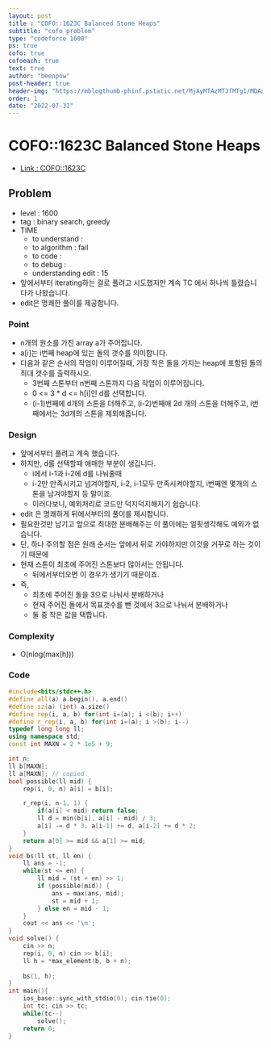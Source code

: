 ```yaml
---
layout: post
title : "COFO::1623C Balanced Stone Heaps"
subtitle: "cofo problem"
type: "codeforce 1600"
ps: true
cofo: true
cofoeach: true
text: true
author: "beenpow"
post-header: true
header-img: "https://mblogthumb-phinf.pstatic.net/MjAyMTAzMTJfMTg1/MDAxNjE1NTI4NDYyMTUw.DDO4K3BioCyQTMj51SnGzWrkYmGmhJruArIG_bB8Fssg.Isa5qgRqSNj_aD4gu00KOClZUpFBpjHO3zs2RizAkxgg.JPEG.whekgus44/5096048_011819-cc-accuwx-perfect-snowman-tips-vid.jpg?type=w800"
order: 1
date: "2022-07-31"
---
```

# COFO::1623C Balanced Stone Heaps
- [Link : COFO::1623C](https://codeforces.com/problemset/problem/1623/C)


## Problem 

- level : 1600
- tag : binary search, greedy
- TIME
  - to understand    : 
  - to algorithm     : fail
  - to code          : 
  - to debug         : 
  - understanding edit : 15
- 앞에서부터 iterating하는 걸로 풀려고 시도했지만 계속 TC 에서 하나씩 틀렸습니다가 나왔습니다.
- edit은 명쾌한 풀이를 제공합니다.

### Point
- n개의 원소를 가진 array a가 주어집니다.
- a[i]는 i번째 heap에 있는 돌의 갯수를 의미합니다.
- 다음과 같은 순서의 작업이 이루어질때, 가장 작은 돌을 가지는 heap에 포함된 돌의 최대 갯수를 출력하시오.
  - 3번째 스톤부터 n번째 스톤까지 다음 작업이 이루어집니다.
  - 0 <= 3 * d <= h[i]인 d를 선택합니다.
  - (i-1)번째에 d개의 스톤을 더해주고, (i-2)번째애 2d 개의 스톤을 더해주고, i번째에서는 3d개의 스톤을 제외해줍니다.

### Design
- 앞에서부터 풀려고 계속 했습니다.
- 하지만, d를 선택할때 애매한 부분이 생깁니다.
  - i에서 i-1과 i-2에 d를 나눠줄때
  - i-2만 만족시키고 넘겨야할지, i-2, i-1모두 만족시켜야할지, i번째엔 몇개의 스톤을 남겨야할지 등 말이죠.
  - 이러다보니, 예외처리로 코드만 덕지덕지해지기 쉽습니다.
- edit 은 명쾌하게 뒤에서부터의 풀이를 제시합니다.
- 필요한것만 남기고 앞으로 최대한 분배해주는 이 풀이에는 얼핏생각해도 예외가 없습니다.
- 단, 하나 주의할 점은 원래 순서는 앞에서 뒤로 가야하지만 이것을 거꾸로 하는 것이기 때문에
- 현재 스톤이 최초에 주어진 스톤보다 많아서는 안됩니다.
  - 뒤에서부터오면 이 경우가 생기기 때문이죠.
- 즉,
  - 최초에 주어진 돌을 3으로 나눠서 분배하거나
  - 현재 주어진 돌에서 목표갯수를 뺀 것에서 3으로 나눠서 분배하거나
  - 둘 중 작은 값을 택합니다.


### Complexity
- O(nlog(max(h)))

### Code

```cpp
#include<bits/stdc++.h>
#define all(a) a.begin(), a.end()
#define sz(a) (int) a.size()
#define rep(i, a, b) for(int i=(a); i <(b); i++)
#define r_rep(i, a, b) for(int i=(a); i >(b); i--)
typedef long long ll;
using namespace std;
const int MAXN = 2 * 1e5 + 9;

int n;
ll b[MAXN];
ll a[MAXN]; // copied
bool possible(ll mid) {
    rep(i, 0, n) a[i] = b[i];

    r_rep(i, n-1, 1) {
        if(a[i] < mid) return false;
        ll d = min(b[i], a[i] - mid) / 3;
        a[i] -= d * 3, a[i-1] += d, a[i-2] += d * 2;
    }
    return a[0] >= mid && a[1] >= mid;
}
void bs(ll st, ll en) {
    ll ans = -1;
    while(st <= en) {
        ll mid = (st + en) >> 1;
        if (possible(mid)) {
            ans = max(ans, mid);
            st = mid + 1;
        } else en = mid - 1;
    }
    cout << ans << '\n';
}
void solve() {
    cin >> n;
    rep(i, 0, n) cin >> b[i];
    ll h = *max_element(b, b + n);
    
    bs(1, h);
}
int main(){
    ios_base::sync_with_stdio(0); cin.tie(0);
    int tc; cin >> tc;
    while(tc--)
        solve();
    return 0;
}
```
